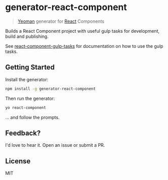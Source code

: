 # generator-react-component

> [Yeoman](http://yeoman.io) generator for [React](http://facebook.github.io/react/) Components

Builds a React Component project with useful gulp tasks for development, build and publishing.

See [react-component-gulp-tasks](https://github.com/JedWatson/react-component-gulp-tasks) for documentation on how to use the gulp tasks.


## Getting Started

Install the generator:

```bash
npm install -g generator-react-component
```

Then run the generator:

```bash
yo react-component
```

... and follow the prompts.


## Feedback?

I'd love to hear it. Open an issue or submit a PR.


## License

MIT
